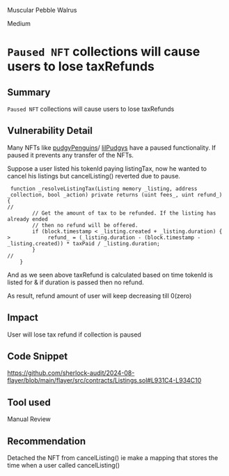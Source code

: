 Muscular Pebble Walrus

Medium

# `Paused NFT` collections will cause users to lose taxRefunds

## Summary
`Paused NFT` collections will cause users to lose taxRefunds

## Vulnerability Detail
Many NFTs like [pudgyPenguins](https://etherscan.io/token/0xbd3531da5cf5857e7cfaa92426877b022e612cf8#readContract)/ [lilPudgys](https://etherscan.io/token/0x524cab2ec69124574082676e6f654a18df49a048#readContract) have a paused functionality. If paused it prevents any transfer of the NFTs. 

Suppose a user listed his tokenId paying listingTax, now he wanted to cancel his listings but cancelListing() reverted due to pause.
```solidity
 function _resolveListingTax(Listing memory _listing, address _collection, bool _action) private returns (uint fees_, uint refund_) {
//
        // Get the amount of tax to be refunded. If the listing has already ended
        // then no refund will be offered.
        if (block.timestamp < _listing.created + _listing.duration) {
>            refund_ = (_listing.duration - (block.timestamp - _listing.created)) * taxPaid / _listing.duration;
        }
//
    }
```

 And as we seen above taxRefund is calculated based on time tokenId is listed for & if duration is passed then no refund.

As result, refund amount of user will keep decreasing till 0(zero)

## Impact
User will lose tax refund if collection is paused

## Code Snippet
https://github.com/sherlock-audit/2024-08-flayer/blob/main/flayer/src/contracts/Listings.sol#L931C4-L934C10

## Tool used
Manual Review

## Recommendation
Detached the NFT from cancelListing() ie make a mapping that stores the time when a user called cancelListing()